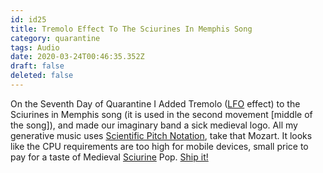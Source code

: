 ```yaml
---
id: id25
title: Tremolo Effect To The Sciurines In Memphis Song
category: quarantine
tags: Audio
date: 2020-03-24T00:46:35.352Z
draft: false
deleted: false
---
```


On the Seventh Day of Quarantine I Added Tremolo ([LFO][1] effect) to the Sciurines in Memphis song (it is used in the second movement \[middle of the song\]), and made our imaginary band a sick medieval logo. All my generative music uses [Scientific Pitch Notation][2], take that Mozart. It looks like the CPU requirements are too high for mobile devices, small price to pay for a taste of Medieval [Sciurine][3] Pop. [Ship it!][4]

[1]: https://en.wikipedia.org/wiki/Low-frequency_oscillation
[2]: https://en.wikipedia.org/wiki/Scientific_pitch_notation
[3]: https://www.dictionary.com/browse/sciurine
[4]: https://www.quora.com/On-GitHub-what-is-the-significance-of-the-Ship-It-squirrel?share=1
